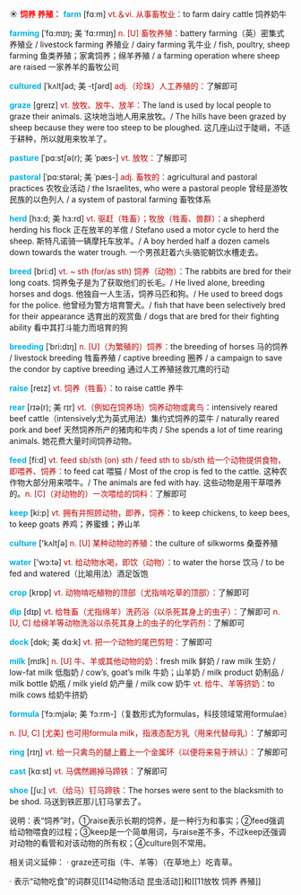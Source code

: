 ☀ <font color="red">**饲养 养殖：**</font>
<font color="sky blue">**farm**</font> [fɑːm] 
<font color="#c00000">vt.＆vi. 从事畜牧业：</font>to farm dairy cattle 饲养奶牛
                      
<font color="sky blue">**farming**</font> [ˈfɑ:mɪŋ; 美 ˈfɑ:rmɪŋ]
<font color="#c00000">n. [U] 畜牧养殖：</font>battery farming（英）密集式养殖业 / livestock farming 养殖业 / dairy farming 乳牛业 / fish, poultry, sheep farming 鱼类养殖；家禽饲养；绵羊养殖 / a farming operation where sheep are raised 一家养羊的畜牧公司
           
<font color="sky blue">**cultured**</font> [ˈkʌltʃəd; 美 -tʃərd]
<font color="#c00000">adj.（珍珠）人工养殖的：</font>了解即可

<font color="sky blue">**graze**</font> [greɪz]
<font color="#c00000">vt. 放牧、放牛、放羊：</font>The land is used by local people to graze their animals. 这块地当地人用来放牧。/ The hills have been grazed by sheep because they were too steep to be ploughed. 这几座山过于陡峭，不适于耕种，所以就用来牧羊了。           

<font color="sky blue">**pasture**</font> [ˈpɑ:stʃə(r); 美 ˈpæs-]
<font color="#c00000">vt. 放牧：</font>了解即可
           
<font color="sky blue">**pastoral**</font> [ˈpɑ:stərəl; 美 ˈpæs-]
<font color="#c00000">adj. 畜牧的：</font>agricultural and pastoral practices 农牧业活动 / the Israelites, who were a pastoral people 曾经是游牧民族的以色列人 / a system of pastoral farming 畜牧体系
        
<font color="sky blue">**herd**</font> [hɜ:d; 美 hɜ:rd]
<font color="#c00000">vt. 驱赶（牲畜）；牧放（牲畜、兽群）：</font>a shepherd herding his flock 正在放羊的羊倌 / Stefano used a motor cycle to herd the sheep. 斯特凡诺骑一辆摩托车放羊。/ A boy herded half a dozen camels down towards the water trough. 一个男孩赶着六头骆驼朝饮水槽走去。

<font color="sky blue">**breed**</font> [bri:d]
<font color="#c00000">vt. ~ sth (for/as sth) 饲养（动物）：</font>The rabbits are bred for their long coats. 饲养兔子是为了获取他们的长毛。/ He lived alone, breeding horses and dogs. 他独自一人生活，饲养马匹和狗。/ He used to breed dogs for the police. 他曾经为警方培育警犬。/ fish that have been selectively bred for their appearance 选育出的观赏鱼 / dogs that are bred for their fighting ability 看中其打斗能力而培育的狗
           
<font color="sky blue">**breeding**</font> [ˈbri:dɪŋ]
<font color="#c00000">n. [U]（为繁殖的）饲养：</font>the breeding of horses 马的饲养 / livestock breeding 牲畜养殖 / captive breeding 圈养 / a campaign to save the condor by captive breeding 通过人工养殖拯救兀鹰的行动

<font color="sky blue">**raise**</font> [reɪz] 
<font color="#c00000">vt. 饲养（牲畜）：</font>to raise cattle 养牛
           
<font color="sky blue">**rear**</font> [rɪə(r); 美 rɪr]
<font color="#c00000">vt.（例如在饲养场）饲养动物或禽鸟：</font>intensively reared beef cattle（intensively尤为英式用法）集约式饲养的菜牛 / naturally reared pork and beef 天然饲养所产的猪肉和牛肉 / She spends a lot of time rearing animals. 她花费大量时间饲养动物。

<font color="sky blue">**feed**</font> [fi:d] 
<font color="#c00000">vt. feed sb/sth (on) sth / feed sth to sb/sth 给一个动物提供食物，即喂养、饲养：</font>to feed cat 喂猫 / Most of the crop is fed to the cattle. 这种农作物大部分用来喂牛。/ The animals are fed with hay. 这些动物是用干草喂养的。<font color="#c00000">n. [C]（对动物的）一次喂给的饲料：</font>了解即可

<font color="sky blue">**keep**</font> [ki:p] 
<font color="#c00000">vt. 拥有并照顾动物，即养，饲养：</font>to keep chickens, to keep bees, to keep goats 养鸡；养蜜蜂；养山羊

<font color="sky blue">**culture**</font> ['kʌltʃə] 
<font color="#c00000">n. [U] 某种动物的养殖：</font>the culture of silkworms 桑蚕养殖

<font color="sky blue">**water**</font> ['wɔ:tə] 
<font color="#c00000">vt. 给动物水喝，即饮（动物）：</font>to water the horse 饮马 / to be fed and watered（比喻用法）酒足饭饱

<font color="sky blue">**crop**</font> [krɒp] 
<font color="#c00000">vt. 动物啃吃植物的顶部（尤指啃吃草的顶部）：</font>了解即可

<font color="sky blue">**dip**</font> [dɪp] 
<font color="#c00000">vt. 给牲畜（尤指绵羊）洗药浴（以杀死其身上的虫子）：</font>了解即可 <font color="#c00000">n. [U, C] 给绵羊等动物洗浴以杀死其身上的虫子的化学药剂：</font>了解即可
           
<font color="sky blue">**dock**</font> [dɒk; 美 dɑ:k]
<font color="#c00000">vt. 把一个动物的尾巴剪短：</font>了解即可

<font color="sky blue">**milk**</font> [mɪlk] 
<font color="#c00000">n. [U] 牛、羊或其他动物的奶：</font>fresh milk 鲜奶 / raw milk 生奶 / low-fat milk 低脂奶 / cow’s, goat’s milk 牛奶；山羊奶 / milk product 奶制品 / milk bottle 奶瓶 / milk yield 奶产量 / milk cow 奶牛 <font color="#c00000">vt. 给牛、羊等挤奶：</font>to milk cows 给奶牛挤奶
           
<font color="sky blue">**formula**</font> [ˈfɔ:mjələ; 美 ˈfɔ:rm-]（复数形式为formulas，科技领域常用formulae）

<font color="#c00000">n. [U, C] [尤美] 也可用formula milk，指液态配方乳（用来代替母乳）：</font>了解即可

<font color="sky blue">**ring**</font> [rɪŋ] 
<font color="#c00000">vt. 给一只禽鸟的腿上戴上一个金属环（以便将来易于辨认）：</font>了解即可

<font color="sky blue">**cast**</font> [kɑːst] 
<font color="#c00000">vt. 马偶然踢掉马蹄铁：</font>了解即可

<font color="sky blue">**shoe**</font> [ʃu:] 
<font color="#c00000">vt.（给马）钉马蹄铁：</font>The horses were sent to the blacksmith to be shod. 马送到铁匠那儿钉马掌去了。

说明：表“饲养”时，①raise表示长期的饲养，是一种行为和事实；②feed强调给动物喂食的过程；③keep是一个简单用词，与raise差不多，不过keep还强调对动物的看管和对该动物的所有权；④culture则不常用。

相关词义延伸：
· graze还可指（牛、羊等）（在草地上）吃青草。

· 表示“动物吃食”的词群见[[14动物活动 昆虫活动]]和[[11放牧 饲养 养殖]]

